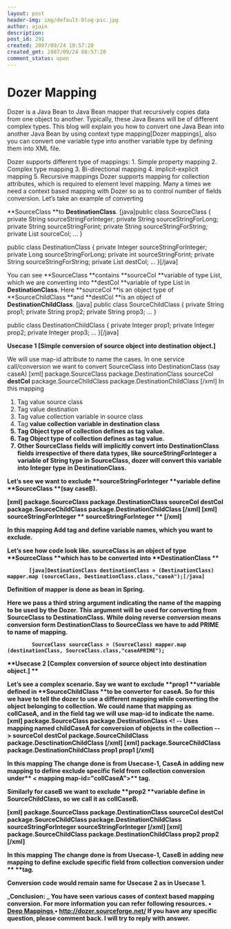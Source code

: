 ```yaml
---
layout: post
header-img: img/default-blog-pic.jpg
author: ajain
description: 
post_id: 291
created: 2007/09/24 10:57:20
created_gmt: 2007/09/24 08:57:20
comment_status: open
---
```


# Dozer Mapping

Dozer is a Java Bean to Java Bean mapper that recursively copies data from one object to another. Typically, these Java Beans will be of different complex types. This blog will explain you how to convert one Java Bean into another Java Bean by using context type mapping[Dozer mappings], also you can convert one variable type into another variable type by defining them into XML file. 

Dozer supports different type of mappings: 1\. Simple property mapping 2\. Complex type mapping 3\. Bi-directional mapping 4\. implicit-explicit mapping 5\. Recursive mappings Dozer supports mapping for collection attributes, which is required to element level mapping. Many a times we need a context based mapping with Dozer so as to control number of fields conversion. Let’s take an example of converting

**SourceClass **to **DestinationClass**. [java]public class SourceClass { private String sourceStringForInteger; private String sourceStringForLong; private String sourceStringForint; private String sourceStringForString; private List sourceCol; … }

public class DestinationClass { private Integer sourceStringForInteger; private Long sourceStringForLong; private int sourceStringForint; private String sourceStringForString; private List destCol; … }[/java]

You can see **SourceClass **contains **sourceCol **variable of type List, which we are converting into **destCol **variable of type List in **DestinationClass**. Here **sourceCol **is an object type of **SourceChildClass **and **destCol **is an object of **DestinationChildClass**. [java] public class SourceChildClass { private String prop1; private String prop2; private String prop3; … }

public class DestinationChildClass { private Integer prop1; private Integer prop2; private Integer prop3; … }[/java]

**Usecase 1 [Simple conversion of source object into destination object.]**

We will use map-id attribute to name the cases. In one service call/conversion we want to convert SourceClass into DestinationClass (say caseA) [xml] package.SourceClass package.DestinationClass sourceCol **destCol** package.SourceChildClass package.DestinationChildClass [/xml] In this mapping

  1. Tag <class-a> value source class
  2. Tag <class-b> value destination
  3. Tag <a> value collection variable in source class
  4. Tag <b> value collection variable in destination class
  5. Tag <a-hint> Object type of collection defines as tag <a> value.
  6. Tag <b-hint> Object type of collection defines as tag <b> value.
  7. Other SourceClass fields will implicitly convert into DestinationClass fields irrespective of there data types, like sourceStringForInteger a variable of String type in SourceClass, dozer will convert this variable into Integer type in DestinationClass.

Let’s see we want to exclude **sourceStringForInteger **variable define **SourceClass **(say caseB).

[xml] package.SourceClass package.DestinationClass sourceCol **destCol** package.SourceChildClass package.DestinationChildClass [/xml] **[xml] sourceStringForInteger  ** sourceStringForInteger ** [/xml]**

In this mapping Add  tag and define variable names, which you want to exclude.

Let’s see how code look like. sourceClass is an object of type **SourceClass **which has to be converted into **DestinationClass **
    
    
           [java]DestinationClass destinationClass = (DestinationClass) mapper.map (sourceClass, DestinationClass.class,"caseA");[/java]
    

Definition of mapper is done as bean in Spring.

Here we pass a third string argument indicating the name of the mapping to be used by the Dozer. This argument will be used for converting from SourceClass to DestinationClass. While doing reverse conversion means conversion form DestinationClass to SourceClass we have to add **PRIME** to name of mapping.
    
    
            SourceClass sourceClass = (SourceClass) mapper.map (destinationClass, SourceClass.class,"caseAPRIME");
    

**Usecase 2 [Complex conversion of source object into destination object.] **

Let’s see a complex scenario. Say we want to exclude **prop1 **variable defined in **SourceChildClass **to be converter for caseA. So for this we have to tell the dozer to use a different mapping while converting the object belonging to collection. We could name that mapping as collCaseA, and in the field tag we will use map-id to indicate the name. [xml] package.SourceClass package.DestinationClass <! -- Uses mapping named childCaseA for conversion of objects in the collection -- > sourceCol **destCol** package.SourceChildClass package.DesctinationChildClass [/xml] **[xml]  package.SourceChildClass package.DestinationChildClass prop1 **prop1** [/xml]**

In this mapping The change done is from Usecase-1, CaseA in adding new mapping to define exclude specific field from collection conversion under** < mapping map-id="collCaseA">** tag.

Similarly for caseB we want to exclude **prop2 **variable define in **SourceChildClass**, so we call it as collCaseB.

[xml] package.SourceClass package.DestinationClass sourceCol **destCol** package.SourceChildClass package.DestinationChildClass sourceStringForInteger **sourceStringForInteger** [/xml] **[xml] package.SourceChildClass package.DestinationChildClass prop2 **prop2** [/xml]**

In this mapping The change done is from Usecase-1, CaseB in adding new mapping to define exclude specific field from collection conversion under **<mapping map-id="collCaseB"> **tag.

Conversion code would remain same for Usecase 2 as in Usecase 1.

_**Conclusion:** _ You have seen various cases of context based mapping conversion. For more information you can refer following resources. • [Deep Mappings ][1] • <http://dozer.sourceforge.net/> If you have any specific question, please comment back. I will try to reply with answer.

   [1]: http://dozer.sourceforge.net/documentation/deepmapping.html